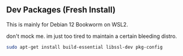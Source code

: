 ## Dev Packages (Fresh Install)

This is mainly for Debian 12 Bookworm on WSL2.

don't mock me. im just too tired to maintain a certain bleeding distro.

```bash
sudo apt-get install build-essential libssl-dev pkg-config
```
